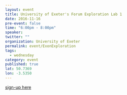 ```yaml
---
layout: event
title: University of Exeter's Forum Exploration Lab 1
date: 2016-11-16
pre-event: false
time: "6:00pm - 8:00pm"
speaker: 
twitter: ""
organization: University of Exeter
permalink: event/ExonExploration
tags: 
  - wednesday
category: event
published: true
lat: 50.7369
lon: -3.5350
---
```


[sign-up here](https://www.facebook.com/events/279649152428883/)
